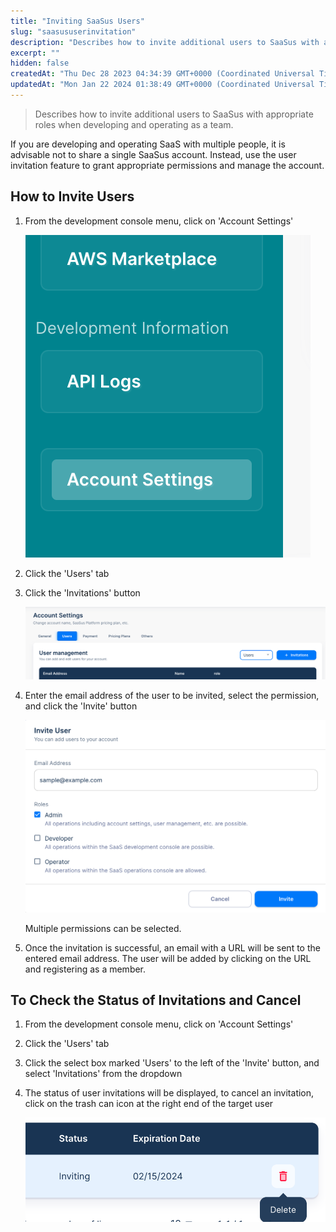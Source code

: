 ```yaml
---
title: "Inviting SaaSus Users"
slug: "saasususerinvitation"
description: "Describes how to invite additional users to SaaSus with appropriate roles when developing and operating as a team."
excerpt: ""
hidden: false
createdAt: "Thu Dec 28 2023 04:34:39 GMT+0000 (Coordinated Universal Time)"
updatedAt: "Mon Jan 22 2024 01:38:49 GMT+0000 (Coordinated Universal Time)"
---
```


> Describes how to invite additional users to SaaSus with appropriate roles when developing and operating as a team.

If you are developing and operating SaaS with multiple people, it is advisable not to share a single SaaSus account. Instead, use the user invitation feature to grant appropriate permissions and manage the account.

## How to Invite Users

1. From the development console menu, click on 'Account Settings'

   ![saasususerinvitation-1](/img/part-4/account-settings/saasususerinvitation/saasususerinvitation-1.png)
2. Click the 'Users' tab
3. Click the 'Invitations' button

   ![saasususerinvitation-2](/img/part-4/account-settings/saasususerinvitation/saasususerinvitation-2.png)
4. Enter the email address of the user to be invited, select the permission, and click the 'Invite' button

   ![saasususerinvitation-3](/img/part-4/account-settings/saasususerinvitation/saasususerinvitation-3.png)

   Multiple permissions can be selected.
5. Once the invitation is successful, an email with a URL will be sent to the entered email address. The user will be added by clicking on the URL and registering as a member.

## To Check the Status of Invitations and Cancel

1. From the development console menu, click on 'Account Settings'
2. Click the 'Users' tab
3. Click the select box marked 'Users' to the left of the 'Invite' button, and select 'Invitations' from the dropdown
4. The status of user invitations will be displayed, to cancel an invitation, click on the trash can icon at the right end of the target user

   ![saasususerinvitation-4](/img/part-4/account-settings/saasususerinvitation/saasususerinvitation-4.png)
